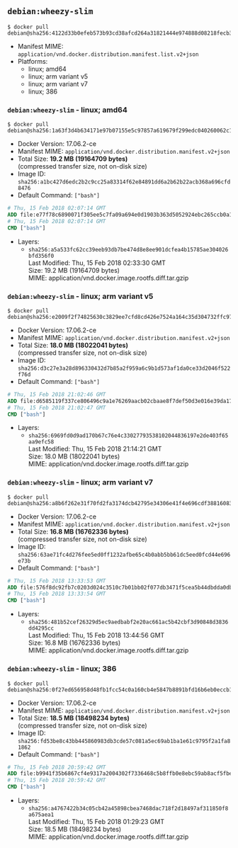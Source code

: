 ## `debian:wheezy-slim`

```console
$ docker pull debian@sha256:4122d33b0efeb573b93cd38afcd264a31821444e974888d08218fecb3156dbab
```

-	Manifest MIME: `application/vnd.docker.distribution.manifest.list.v2+json`
-	Platforms:
	-	linux; amd64
	-	linux; arm variant v5
	-	linux; arm variant v7
	-	linux; 386

### `debian:wheezy-slim` - linux; amd64

```console
$ docker pull debian@sha256:1a63f3d4b634171e97b07155e5c97857a619679f299edc040260062c1b3e3677
```

-	Docker Version: 17.06.2-ce
-	Manifest MIME: `application/vnd.docker.distribution.manifest.v2+json`
-	Total Size: **19.2 MB (19164709 bytes)**  
	(compressed transfer size, not on-disk size)
-	Image ID: `sha256:a1bc427d6edc2b2c9cc25a83314f62e84891dd6a2b62b22acb368a696cfd8476`
-	Default Command: `["bash"]`

```dockerfile
# Thu, 15 Feb 2018 02:07:14 GMT
ADD file:e77f78c6890071f305ee5c7fa09a694e0d1903b363d5052924ebc265ccb0a181 in / 
# Thu, 15 Feb 2018 02:07:14 GMT
CMD ["bash"]
```

-	Layers:
	-	`sha256:a5a533fc62cc39eeb93db7be474d8e8ee901dcfea4b15785ae304026bfd356f0`  
		Last Modified: Thu, 15 Feb 2018 02:33:30 GMT  
		Size: 19.2 MB (19164709 bytes)  
		MIME: application/vnd.docker.image.rootfs.diff.tar.gzip

### `debian:wheezy-slim` - linux; arm variant v5

```console
$ docker pull debian@sha256:e2009f2f74825630c3829ee7cfd8cd426e7524a164c35d304732ffc97b2e8bc4
```

-	Docker Version: 17.06.2-ce
-	Manifest MIME: `application/vnd.docker.distribution.manifest.v2+json`
-	Total Size: **18.0 MB (18022041 bytes)**  
	(compressed transfer size, not on-disk size)
-	Image ID: `sha256:d3c27e3a28d896330432d7b85a2f959a6c9b1d573af1da0ce33d2046f522f76d`
-	Default Command: `["bash"]`

```dockerfile
# Thu, 15 Feb 2018 21:02:46 GMT
ADD file:d6585119f337ce806496c9a1e76269aacb02cbaae8f7def50d3e016e39da17c9 in / 
# Thu, 15 Feb 2018 21:02:47 GMT
CMD ["bash"]
```

-	Layers:
	-	`sha256:6969fd0d9ad170b67c76e4c33027793538102044836197e2de403f65aa9efc58`  
		Last Modified: Thu, 15 Feb 2018 21:14:21 GMT  
		Size: 18.0 MB (18022041 bytes)  
		MIME: application/vnd.docker.image.rootfs.diff.tar.gzip

### `debian:wheezy-slim` - linux; arm variant v7

```console
$ docker pull debian@sha256:a8b6f262e31f70fd2fa3174dcb42795e34306e41f4e696cdf3881608313a674a
```

-	Docker Version: 17.06.2-ce
-	Manifest MIME: `application/vnd.docker.distribution.manifest.v2+json`
-	Total Size: **16.8 MB (16762336 bytes)**  
	(compressed transfer size, not on-disk size)
-	Image ID: `sha256:63ae71fc4d276fee5ed0ff1232afbe65c4b0abb5bb61dc5eed0fcd44e696e73b`
-	Default Command: `["bash"]`

```dockerfile
# Thu, 15 Feb 2018 13:33:53 GMT
ADD file:576f8dc92fb7c0203d024c3510c7b01bb02f077db3471f5cea5b44dbdda0db21 in / 
# Thu, 15 Feb 2018 13:33:54 GMT
CMD ["bash"]
```

-	Layers:
	-	`sha256:481b52cef26329d5ec9aedbabf2e20ac661ac5b42cbf3d90848d3836dd4295cc`  
		Last Modified: Thu, 15 Feb 2018 13:44:56 GMT  
		Size: 16.8 MB (16762336 bytes)  
		MIME: application/vnd.docker.image.rootfs.diff.tar.gzip

### `debian:wheezy-slim` - linux; 386

```console
$ docker pull debian@sha256:0f27ed656958d48fb1fcc54c0a160cb4e5847b8891bfd16b6eb0eccb104ced39
```

-	Docker Version: 17.06.2-ce
-	Manifest MIME: `application/vnd.docker.distribution.manifest.v2+json`
-	Total Size: **18.5 MB (18498234 bytes)**  
	(compressed transfer size, not on-disk size)
-	Image ID: `sha256:fd53be8c43bb445860983db3cde57c081a5ec69ab1ba1e61c9795f2a1fa81862`
-	Default Command: `["bash"]`

```dockerfile
# Thu, 15 Feb 2018 20:59:42 GMT
ADD file:b9941f35b6867cf4e9317a2004302f7336468c5b8ffb0e8ebc59ab8acf5fbec2 in / 
# Thu, 15 Feb 2018 20:59:42 GMT
CMD ["bash"]
```

-	Layers:
	-	`sha256:a4767422b34c05cb42a45898cbea7468dac718f2d18497af311850f8a675aea1`  
		Last Modified: Thu, 15 Feb 2018 01:29:23 GMT  
		Size: 18.5 MB (18498234 bytes)  
		MIME: application/vnd.docker.image.rootfs.diff.tar.gzip
